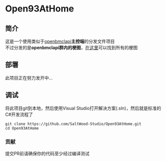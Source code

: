 # Open93AtHome
## 简介
这是一个使用类似于[openbmclapi](https://github.com/bangbang93/openbmclapi)**主控端**的分发文件项目<br>
不过分发的是**openbmclapi群内的梗图**，[在这里](https://github.com/Mxmilu666/bangbang93HUB)可以找到所有的梗图
## 部署
此项目正在努力发开中...
## 调试
将此项目git到本地，然后使用Visual Studio打开解决方案(.sln)，然后就是标准的C#开发流程了
``` shell
git clone https://github.com/SaltWood-Studio/Open93AtHome.git
cd Open93AtHome
```
### 贡献
提交PR前请确保你的代码至少经过编译测试
